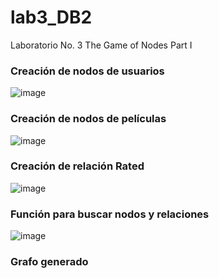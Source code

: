 # lab3_DB2
Laboratorio No. 3 The Game of Nodes Part I 

### Creación de nodos de usuarios

![image](https://github.com/user-attachments/assets/81366abd-86c4-44ea-8818-26a2d74f4160)

### Creación de nodos de películas

![image](https://github.com/user-attachments/assets/23919d4f-d021-45d4-a638-a1b162e10b2f)

### Creación de relación Rated

![image](https://github.com/user-attachments/assets/1b9040ef-edd0-4085-9a12-11d2976ae89c)

### Función para buscar nodos y relaciones

![image](https://github.com/user-attachments/assets/5ff07e84-9156-45ee-bcb3-4a0da91bfeb3)

### Grafo generado






